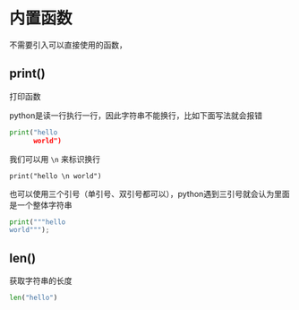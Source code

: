 # 内置函数

不需要引入可以直接使用的函数，

## print()

打印函数

python是读一行执行一行，因此字符串不能换行，比如下面写法就会报错

```python
print("hello 
      world")
```

我们可以用 `\n` 来标识换行

```pyt
print("hello \n world")
```

也可以使用三个引号（单引号、双引号都可以），python遇到三引号就会认为里面是一个整体字符串

```python
print("""hello
world""");
```

## len()

获取字符串的长度

```python
len("hello")
```

